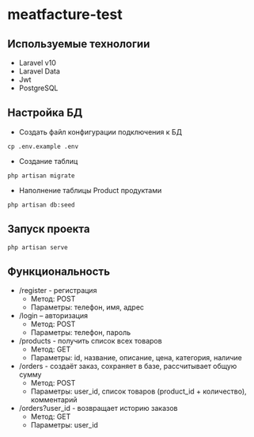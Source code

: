 # meatfacture-test

## Используемые технологии

- Laravel v10
- Laravel Data
- Jwt
- PostgreSQL

## Настройка БД

- Создать файл конфигурации подключения к БД
```
cp .env.example .env
```
- Создание таблиц 
```
php artisan migrate
```
- Наполнение таблицы Product продуктами
```
php artisan db:seed
```

## Запуск проекта
```
php artisan serve
```

## Функциональность 

- /register - регистрация
  - Метод: POST
  - Параметры: телефон, имя, адрес
- /login – авторизация
  - Метод: POST 
  - Параметры: телефон, пароль
- /products - получить список всех товаров
  - Метод: GET
  - Параметры: id, название, описание, цена, категория, наличие
- /orders - создаёт заказ, сохраняет в базе, рассчитывает общую сумму
  - Метод: POST
  - Параметры: user_id, список товаров (product_id + количество), комментарий
- /orders?user_id - возвращает историю заказов
  - Метод: GET
  - Параметры: user_id
